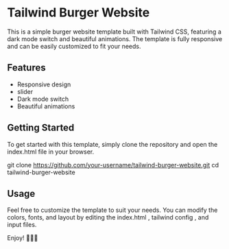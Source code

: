 # Tailwind Burger Website

This is a simple burger website template built with Tailwind CSS, featuring a dark mode switch and beautiful animations. The template is fully responsive and can be easily customized to fit your needs.

## Features
- Responsive design
- slider
- Dark mode switch
- Beautiful animations


## Getting Started

To get started with this template, simply clone the repository and open the index.html file in your browser.

git clone https://github.com/your-username/tailwind-burger-website.git
cd tailwind-burger-website


## Usage

Feel free to customize the template to suit your needs. You can modify the colors, fonts, and layout by editing the index.html , tailwind config , and input files.



Enjoy! 🍔🌙🎉
